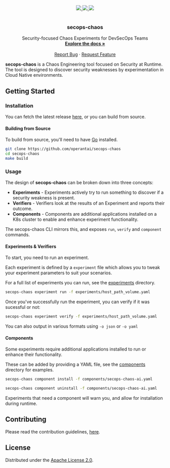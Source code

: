 <div align="center">
  <a href="https://github.com/OperantAI/secops-chaos/actions/workflows/build.yml">
    <img src="https://github.com/OperantAI/secops-chaos/actions/workflows/build.yml/badge.svg?branch=main">
  </a>
  <a href="https://github.com/operantai/secops-chaos/issues">
    <img src="https://img.shields.io/github/issues/operantai/secops-chaos">
  </a>
  <a href ="https://github.com/operantai/secops-chaos/blob/main/LICENSE">
    <img src="https://img.shields.io/github/license/operantai/secops-chaos">
  </a>
</div>
<br />
<div align="center">
  <h3 align="center">secops-chaos</h3>
  <p align="center">
    Security-focused Chaos Experiments for DevSecOps Teams
    <br />
    <a href="https://github.com/operantai/secops-chaos/blob/main/README.md"><strong>Explore the docs »</strong></a>
    <br />
    <br />
    <a href="https://github.com/operantai/secops-chaos/blob/main/CONTRIBUTING.md#reporting-bugs">Report Bug</a>
    ·
    <a href="https://github.com/operantai/secops-chaos/blob/main/CONTRIBUTING.md#suggesting-enhancements">Request Feature</a>
  </p>
</div>

**secops-chaos** is a Chaos Engineering tool focused on Security at Runtime. The tool is designed to discover security weaknesses by experimentation in Cloud Native environments.

## Getting Started

### Installation

You can fetch the latest release [here][latest-release-url], or you can build from source.

#### Building from Source

To build from source, you'll need to have [Go](https://golang.org/) installed.

```sh
git clone https://github.com/operantai/secops-chaos
cd secops-chaos
make build
```

### Usage

The design of **secops-chaos** can be broken down into three concepts:

- **Experiments** - Experiments actively try to run something to discover if a security weakness is present.
- **Verifiers** - Verifiers look at the results of an Experiment and reports their outcome.
- **Components** - Components are additional applications installed on a K8s cluster to enable and enhance experiment functionality.


The secops-chaos CLI mirrors this, and exposes `run`, `verify` and `component` commands.

#### Experiments & Verifiers

To start, you need to run an experiment.

Each experiment is defined by a `experiment` file which allows you to tweak your experiment parameters to suit your scenarios.

For a full list of experiments you can run, see the [experiments][experiments-dir-url] directory.

``` sh
secops-chaos experiment run -f experiments/host_path_volume.yaml
```

Once you've successfully run the experiment, you can verify if it was sucessful or not:

```sh
secops-chaos experiment verify -f experiments/host_path_volume.yaml
```

You can also output in various formats using `-o json` or `-o yaml`

#### Components

Some experiments require additional applications installed to run or enhance their functionality.

These can be added by providing a YAML file, see the [components][components-dir-url] directory for examples.

```sh
secops-chaos component install -f components/secops-chaos-ai.yaml
```

```sh
secops-chaos component uninstall -f components/secops-chaos-ai.yaml
```

Experiments that need a component will warn you, and allow for installation during runtime.

## Contributing

Please read the contribution guidelines, [here][contributing-url].

## License 

Distributed under the [Apache License 2.0][license-url].

[latest-release-url]: https://github.com/operantai/secops-chaos/releases/latest
[experiments-dir-url]: https://github.com/operantai/secops-chaos/blob/main/experiments
[components-dir-url]: https://github.com/operantai/secops-chaos/blob/main/components
[contributing-url]: https://github.com/operantai/secops-chaos/blob/main/CONTRIBUTING.md
[license-url]: https://github.com/operantai/secops-chaos/blob/main/LICENSE

